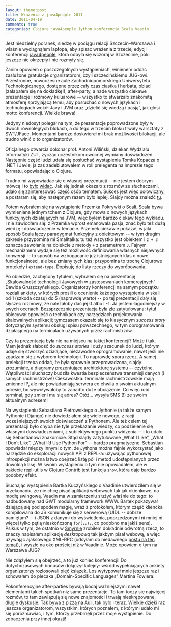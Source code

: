 ```yaml
---
layout: theme:post
title: Wrażenia z java4people 2011
date: 2011-04-19
comments: true
categories: Clojure java4people Jython konferencja Scala Vaadin
---
```


Jest niedzielny poranek, siedzę w pociągu relacji Szczecin–Warszawa i
właśnie wyciągnąłem laptopa, aby spisać wrażenia z trzeciej edycji
konferencji [java4people][1], która odbyła się wczoraj w Szczecinie,
póki jeszcze nie okrzepły i nie rozmyły się.

Zanim opowiem o poszczególnych wystąpieniach, winienem oddać zasłużone
gratulacje organizatorom, czyli szczecińskiemu JUG-owi. Przestronne,
nowoczesne aule Zachodniopomorskiego Uniwersytetu Technologicznego,
dostępne przez cały czas ciastka i herbata, obiad (załapałem się na
dokładkę!), after-party, a nade wszystko ciekawe prezentacje i rozmowy
kuluarowe -- wszystko to stwarzało znakomitą atmosferę sprzyjającą
temu, aby posłuchać o nowych językach i technologiach wokół Javy i JVM
oraz „dzielić się wiedzą i pasją”, jak głosi motto
konferencji. Wielkie brawa!

Jedyny niedosyt polegał na tym, że prezentacje poprowadzone były w
dwóch równoległych blokach, a do tego w trzecim bloku trwały warsztaty
z SWT/JFace. Momentami bardzo doskwierał mi brak możliwości bilokacji,
ale trudno winić o to organizatorów.

Oficjalnego otwarcia dokonał prof. Antoni Wiliński, dziekan Wydziału
Informatyki ZUT, życząc uczestnikom owocnej wymiany doświadczeń.
Następnie część ludzi udała się posłuchać wystąpienia Tomka Kopacza o
.NET i Javie, ja zaś zadebiutowałem w roli prelegenta na imprezie tego
formatu, opowiadając o Clojure.

Trudno mi wypowiadać się o własnej prezentacji -- nie jestem dobrym
mówcą i to [było][4] [widać][5].  Jak się jednak okazało z rozmów ze
słuchaczami, udało się zainteresować część osób tematem. Sukces jest
więc połowiczny, a postaram się, aby następnym razem było lepiej.
Slajdy można znaleźć [tu][7].

Potem wybrałem się na wystąpienie Przemka Pokrywki o Scali. Scala bywa
wymieniana jednym tchem z Clojure, gdy mowa o nowych językach
funkcyjnych działających na JVM, więc byłem bardzo ciekaw tego
wykładu. I nie zawiodłem się: z Przemka wprost emanowała pasja, znać
było też dużą wiedzę i doświadczenie w temacie. Przemek ciekawie
pokazał, w jaki sposób Scala łączy paradygmat funkcyjny z obiektowym
-- w tym drugim zakresie przypomina mi Smalltalka: tu też wszystko
jest obiektem i `2 + 3` oznacza zawołanie na obiekcie `2` metody `+` z
parametrem `3`.  Fajnym mechanizmem wydaje się też możliwość
definiowania własnych niejawnych konwersji -- to sposób na wzbogacanie
już istniejących klas o nowe funkcjonalności, ale bez zmiany tych
klas; przypomina to trochę Clojurowe protokoły i `extend-type`.
Dopisuję do listy rzeczy do wypróbowania.

Po obiedzie, zachęcony tytułem, wybrałem się na prezentację
„Skalowalność technologii Javowych w zastosowaniach komercyjnych”
Dawida Gruszczyńskiego. Organizatorzy konferencji na samym początku
rozdali ankiety, w których prosili o ocenienie każdego wystąpienia
w skali od 1 (szkoda czasu) do 5 (naprawdę warto) -- po tej
prezentacji dały się słyszeć rozmowy, że należałoby dać jej 0 albo i
-1. Ja jestem łagodniejszy w swych ocenach. Bezsprzecznie prezentacja
była źle zatytułowana: tytuł obiecywał opowieść o technikach czy
narzędziach projektowania skalowalnych aplikacji; tymczasem okazało
się to klasycznym _success story_ dotyczącym systemu obsługi spisu
powszechnego, w tym oprogramowania działającego na terminalach
używanych przez rachmistrzów.

Czy ta prezentacja była nie na miejscu na takiej konferencji? Może i
tak. Mam jednak słabość do _success stories_ i duży szacunek do ludzi,
którym udaje się stworzyć działające, niezawodne oprogramowanie, nawet
jeśli nie zgadzam się z wyborem technologii. To naprawdę spora
rzecz. A samej prelekcji trzeba oddać, że była sprawnie
przeprowadzona, slajdy zrozumiałe, a diagramy prezentujące
architekturę systemu -- czytelne. Wątpliwości słuchaczy budziła
kwestia bezpieczeństwa transmisji danych (i samych rachmistrzów!)
Ciekawostka: terminale rachmistrzowskie mają zmienne IP, ale nie
powiadamiają serwera co chwila o swoim aktualnym adresie, bo
wywoływałoby to zanadto duże obciążenie. Co więc robi terminal, gdy
zmieni mu się adres? Otóż... wysyła SMS (!) ze swoim aktualnym
adresem!

Na wystąpieniu Sebastiana Pietrowskiego o Jythonie (a także samym
Pythonie i Django) nie dowiedziałem się wiele nowego, z racji
wcześniejszych swoich doświadczeń z Pythonem. Ale też celem tej
prezentacji było chyba nie tyle przekazanie wiedzy, co podzielenie się
własnymi doświadczeniami, z subiektywnego punktu widzenia -- i to
udało się Sebastianowi znakomicie. Stąd slajdy zatytułowane „What I
Like”, „What I Don’t Like”, „What I’d Use Python For” -- bardzo
pragmatyczne. Sebastian opowiadał między innymi o tym, że Jythona
można fajnie wykorzystać jako narzędzie do eksploracji nowych API z
REPL-a: używając pythonowej introspekcji można łatwo obejrzeć listę
pól i metod udostępnianych przez dowolną klasę. W swoim wystąpieniu o
tym nie opowiadałem, ale w pakiecie repl-utils w Clojure Contrib jest
funkcja `show`, która daje bardzo podobny efekt.

Słuchając wystąpienia Bartka Kuczyńskiego o Vaadinie utwierdziłem się
w przekonaniu, że nie chcę pisać aplikacji webowych tak jak okienkowe,
na modłę swingową.  Vaadin ma w zamierzeniu służyć właśnie do tego: to
nadbudowany nad GWT modularny framework WWW.  Bartek pokazywał
dziejącą się pod spodem magię, wraz z protokołem, którym część
kliencka kompilowana do JS komunikuje się z serwerową (UIDL -- dobrze
pamiętam? -- i JSON z danymi do wyświetlenia, poprzedzonymi ni mniej
ni więcej tylko pętlą nieskończoną `for(;;);`, co podobno ma jakiś
sens). Psikus w tym, że ostatnio w [Smyrnie][2] zrobiłem dokładnie
odwrotną rzecz, to znaczy napisałem aplikację _desktopową_ tak jakbym
pisał webową, a więc używając ajaksowego XML-RPC (odsyłam do
niedawnego [postu na ten temat][6]), i wyszło na oko prościej niż w
Vaadinie. Może opowiem o tym na Warszawa JUG?

Nie zdążyłem się obejrzeć, a to już koniec konferencji! Do
dotychczasowych bonusów dołączył kolejny: wśród wypełniających ankiety
organizatorzy rozlosowali pięć książek. Los wytypował mnie jeszcze raz
i schowałem do plecaka „Domain-Specific Languages” Martina Fowlera.

Pokonferencyjne after-parties bywają bodaj ważniejszymi nawet
elementami takich spotkań niż same prezentacje. To tam toczy się
najwięcej rozmów, to tam zawiązują się nowe znajomości i trwają
nieskrępowane, długie dyskusje. Tak bywa z pizzą na [Auli][3], tak
było i teraz. Wielkie dzięki raz jeszcze organizatorom, wszystkim,
których poznałem, z którymi udało mi się porozmawiać, i tym, którzy
przebrnęli przez moje wystąpienie.  Do zobaczenia przy innej okazji!

 [1]: http://java4people.com
 [2]: http://smyrna.danieljanus.pl
 [3]: http://aulapolska.pl
 [4]: http://pacykarz.blogspot.com/2011/04/jawnosc-dla-ludu-s03e02-reminesencje.html
 [5]: http://blog.kedziorski.pl/2011/04/18/java4people/
 [6]: http://plblog.danieljanus.pl/smyrna
 [7]: http://danieljanus.pl/slides/j4p/
